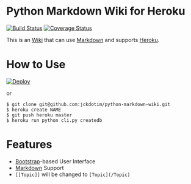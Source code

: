 # Python Markdown Wiki for Heroku
[![Build Status](https://travis-ci.org/jckdotim/python-markdown-wiki.svg)](https://travis-ci.org/jckdotim/python-markdown-wiki) [![Coverage Status](https://coveralls.io/repos/jckdotim/python-markdown-wiki/badge.svg?branch=master&service=github)](https://coveralls.io/github/jckdotim/python-markdown-wiki?branch=master)

This is an [Wiki][2] that can use [Markdown][3] and supports [Heroku][1].

# How to Use
[![Deploy](https://www.herokucdn.com/deploy/button.svg)](https://heroku.com/deploy)

or

    $ git clone git@github.com:jckdotim/python-markdown-wiki.git
    $ heroku create NAME
    $ git push heroku master
    $ heroku run python cli.py createdb

# Features
 - [Bootstrap][4]-based User Interface
 - [Markdown][3] Support
 - `[[Topic]]` will be changed to `[Topic](/Topic)`

  [1]: http://heroku.com/
  [2]: http://en.wikipedia.org/wiki/Wiki
  [3]: http://daringfireball.net/projects/markdown/
  [4]: http://getbootstrap.com/
